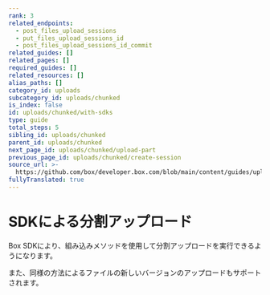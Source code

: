 ```yaml
---
rank: 3
related_endpoints:
  - post_files_upload_sessions
  - put_files_upload_sessions_id
  - post_files_upload_sessions_id_commit
related_guides: []
related_pages: []
required_guides: []
related_resources: []
alias_paths: []
category_id: uploads
subcategory_id: uploads/chunked
is_index: false
id: uploads/chunked/with-sdks
type: guide
total_steps: 5
sibling_id: uploads/chunked
parent_id: uploads/chunked
next_page_id: uploads/chunked/upload-part
previous_page_id: uploads/chunked/create-session
source_url: >-
  https://github.com/box/developer.box.com/blob/main/content/guides/uploads/chunked/with-sdks.md
fullyTranslated: true
---
```

# SDKによる分割アップロード

Box SDKにより、組み込みメソッドを使用して分割アップロードを実行できるようになります。

<Samples id="x_chunked_uploads" variant="automatic">

</Samples>

また、同様の方法によるファイルの新しいバージョンのアップロードもサポートされます。

<Samples id="x_chunked_uploads" variant="automatic_new_version">

</Samples>
